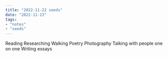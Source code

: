```yaml
---
title: "2022-11-22 seeds"
date: "2022-11-23"
tags:
- "notes"
- "seeds"
---
```


Reading
Researching
Walking
Poetry
Photography
Talking with people one on one
Writing essays